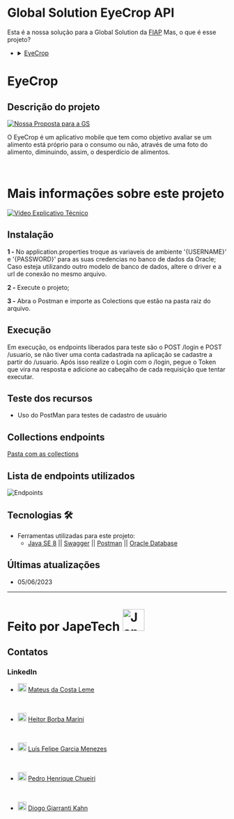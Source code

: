 # Global Solution EyeCrop API

Esta é a nossa solução para a Global Solution da [FIAP](https://www.fiap.com.br)
Mas, o que é esse projeto?

* <details><summary><a href="#EyCrop">EyeCrop</a></summary>

    * [Descrição do projeto](#Descrição-do-projeto)

    <details>
    <summary><a href="#Mais-informações-sobre-este-projeto">Mais informações sobre este projeto</a></summary>

    * [Instalação](#Instalação)
    * [Execução](#Execução)
    * [Teste dos recursos](#Teste-dos-recursos) 
    * [Collections endpoints](#Collections-endpoints)
    * [Lista de endpoints utilizados](#Lista-de-endpoints-utilizados)
    * [Tecnologias](#Tecnologias)
    * [Últimas atualizações](#Últimas-atualizações)

    <details>
    <summary><a href="#Contatos">Contatos</a></summary>

    * [LinkedIn](#LinkedIn)
    </details>

</details>


# EyeCrop

## Descrição do projeto

[![Nossa Proposta para a GS](./images/thumbnail_pitch.png)](https://youtu.be/17P_v6WYRjE)

O EyeCrop é um aplicativo mobile que tem como objetivo avaliar se um alimento está próprio para o consumo ou não, através de uma foto do alimento, diminuindo, assim, o desperdício de alimentos.  

<br>

# Mais informações sobre este projeto

[![Vídeo Explicativo Técnico](./images/thumbnail_yt.png)](https://youtu.be/vr3RtNTjP8M)

## Instalação

**1 -** No application.properties troque as variaveis de ambiente '{USERNAME}' e '{PASSWORD}' para as suas credencias no banco de dados da Oracle; Caso esteja utilizando outro modelo de banco de dados, altere o driver e a url de conexão no mesmo arquivo.

**2 -**  Execute o projeto;

**3 -** Abra o Postman e importe as Colections que estão na pasta raiz do arquivo.

## Execução

Em execução, os endpoints liberados para teste são o POST /login e POST /usuario, se não tiver uma conta cadastrada na aplicação se cadastre a partir do /usuario. Após isso realize o Login com o /login, pegue o Token que vira na resposta e adicione ao cabeçalho de cada requisição que tentar executar.

## Teste dos recursos

* Uso do PostMan para testes de cadastro de usuário 

## Collections endpoints
<a href="./collections-postman">Pasta com as collections</a>

## Lista de endpoints utilizados

![Endpoints](./images/endpoints.png)

## Tecnologias 🛠️
* Ferramentas utilizadas para este projeto:
    - [Java SE 8](https://www.oracle.com/br/java/technologies/javase/javase8-archive-downloads.html) || [Swagger](https://swagger.io) || [Postman](https://www.postman.com) || [Oracle Database](https://www.oracle.com/br/database/)

## Últimas atualizações 
* 05/06/2023
---

# Feito por JapeTech <img alt="JapeTech" title="japetech" src="./images/japetech.png" width="50vw" height="50vh"> 


## Contatos

### LinkedIn
* <img alt="LinkedIn" title="linkedIn" src="./images/linkedin.png" width="20vw" height="20vh"> <a href="https://www.linkedin.com/in/mateus-da-costa-leme-35a5ab235/">Mateus da Costa Leme</a>
</br>

* <img alt="LinkedIn" title="linkedIn" src="./images/linkedin.png" width="20vw" height="20vh"> <a href="https://www.linkedin.com/in/heitor-borba-marini/">Heitor Borba Marini</a>
</br>

* <img alt="LinkedIn" title="linkedIn" src="./images/linkedin.png" width="20vw" height="20vh"> <a href="https://www.linkedin.com/in/luisfelipe-gm/">Luís Felipe Garcia Menezes</a>
</br>

* <img alt="LinkedIn" title="linkedIn" src="./images/linkedin.png" width="20vw" height="20vh"> <a href="https://www.linkedin.com/in/pedro-henrique-chueiri-574387234/">Pedro Henrique Chueiri</a>
</br>

* <img alt="LinkedIn" title="linkedIn" src="./images/linkedin.png" width="20vw" height="20vh"> <a href="https://www.linkedin.com/in/diogogiarrantikahn/">Diogo Giarranti Kahn</a>






